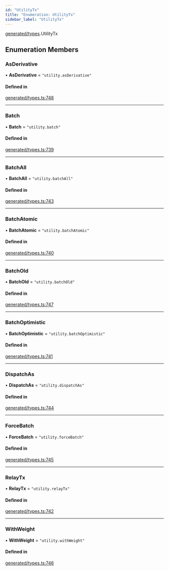 ```yaml
---
id: "UtilityTx"
title: "Enumeration: UtilityTx"
sidebar_label: "UtilityTx"
---
```


[generated/types](../../../../modules/Generated/Types/Types.md).UtilityTx

## Enumeration Members

### AsDerivative

• **AsDerivative** = ``"utility.asDerivative"``

#### Defined in

[generated/types.ts:748](https://github.com/PolymeshAssociation/polymesh-sdk/blob/c8da9dfce/src/generated/types.ts#L748)

___

### Batch

• **Batch** = ``"utility.batch"``

#### Defined in

[generated/types.ts:739](https://github.com/PolymeshAssociation/polymesh-sdk/blob/c8da9dfce/src/generated/types.ts#L739)

___

### BatchAll

• **BatchAll** = ``"utility.batchAll"``

#### Defined in

[generated/types.ts:743](https://github.com/PolymeshAssociation/polymesh-sdk/blob/c8da9dfce/src/generated/types.ts#L743)

___

### BatchAtomic

• **BatchAtomic** = ``"utility.batchAtomic"``

#### Defined in

[generated/types.ts:740](https://github.com/PolymeshAssociation/polymesh-sdk/blob/c8da9dfce/src/generated/types.ts#L740)

___

### BatchOld

• **BatchOld** = ``"utility.batchOld"``

#### Defined in

[generated/types.ts:747](https://github.com/PolymeshAssociation/polymesh-sdk/blob/c8da9dfce/src/generated/types.ts#L747)

___

### BatchOptimistic

• **BatchOptimistic** = ``"utility.batchOptimistic"``

#### Defined in

[generated/types.ts:741](https://github.com/PolymeshAssociation/polymesh-sdk/blob/c8da9dfce/src/generated/types.ts#L741)

___

### DispatchAs

• **DispatchAs** = ``"utility.dispatchAs"``

#### Defined in

[generated/types.ts:744](https://github.com/PolymeshAssociation/polymesh-sdk/blob/c8da9dfce/src/generated/types.ts#L744)

___

### ForceBatch

• **ForceBatch** = ``"utility.forceBatch"``

#### Defined in

[generated/types.ts:745](https://github.com/PolymeshAssociation/polymesh-sdk/blob/c8da9dfce/src/generated/types.ts#L745)

___

### RelayTx

• **RelayTx** = ``"utility.relayTx"``

#### Defined in

[generated/types.ts:742](https://github.com/PolymeshAssociation/polymesh-sdk/blob/c8da9dfce/src/generated/types.ts#L742)

___

### WithWeight

• **WithWeight** = ``"utility.withWeight"``

#### Defined in

[generated/types.ts:746](https://github.com/PolymeshAssociation/polymesh-sdk/blob/c8da9dfce/src/generated/types.ts#L746)
